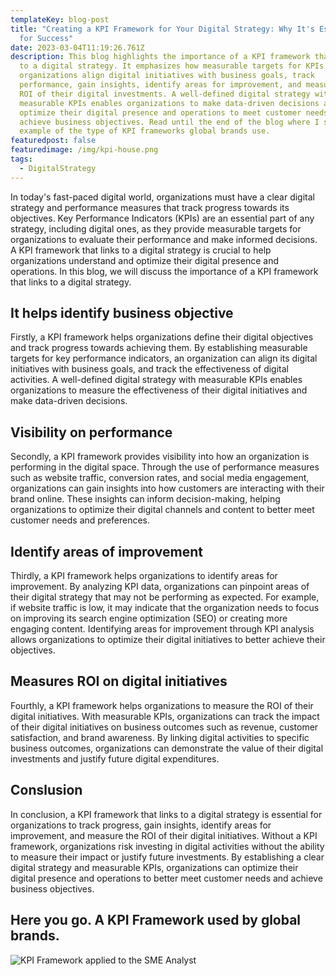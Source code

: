```yaml
---
templateKey: blog-post
title: "Creating a KPI Framework for Your Digital Strategy: Why It's Essential
  for Success"
date: 2023-03-04T11:19:26.761Z
description: This blog highlights the importance of a KPI framework that links
  to a digital strategy. It emphasizes how measurable targets for KPIs help
  organizations align digital initiatives with business goals, track
  performance, gain insights, identify areas for improvement, and measure the
  ROI of their digital investments. A well-defined digital strategy with
  measurable KPIs enables organizations to make data-driven decisions and
  optimize their digital presence and operations to meet customer needs and
  achieve business objectives. Read until the end of the blog where I show an
  example of the type of KPI frameworks global brands use.
featuredpost: false
featuredimage: /img/kpi-house.png
tags:
  - DigitalStrategy
---
```

In today's fast-paced digital world, organizations must have a clear digital strategy and performance measures that track progress towards its objectives. Key Performance Indicators (KPIs) are an essential part of any strategy, including digital ones, as they provide measurable targets for organizations to evaluate their performance and make informed decisions. A KPI framework that links to a digital strategy is crucial to help organizations understand and optimize their digital presence and operations. In this blog, we will discuss the importance of a KPI framework that links to a digital strategy.

## I﻿t helps identify business objective

Firstly, a KPI framework helps organizations define their digital objectives and track progress towards achieving them. By establishing measurable targets for key performance indicators, an organization can align its digital initiatives with business goals, and track the effectiveness of digital activities. A well-defined digital strategy with measurable KPIs enables organizations to measure the effectiveness of their digital initiatives and make data-driven decisions.

## V﻿isibility on performance

Secondly, a KPI framework provides visibility into how an organization is performing in the digital space. Through the use of performance measures such as website traffic, conversion rates, and social media engagement, organizations can gain insights into how customers are interacting with their brand online. These insights can inform decision-making, helping organizations to optimize their digital channels and content to better meet customer needs and preferences.

## I﻿dentify areas of improvement

Thirdly, a KPI framework helps organizations to identify areas for improvement. By analyzing KPI data, organizations can pinpoint areas of their digital strategy that may not be performing as expected. For example, if website traffic is low, it may indicate that the organization needs to focus on improving its search engine optimization (SEO) or creating more engaging content. Identifying areas for improvement through KPI analysis allows organizations to optimize their digital initiatives to better achieve their objectives.

## M﻿easures ROI on digital initiatives

Fourthly, a KPI framework helps organizations to measure the ROI of their digital initiatives. With measurable KPIs, organizations can track the impact of their digital initiatives on business outcomes such as revenue, customer satisfaction, and brand awareness. By linking digital activities to specific business outcomes, organizations can demonstrate the value of their digital investments and justify future digital expenditures.

## C﻿onslusion

In conclusion, a KPI framework that links to a digital strategy is essential for organizations to track progress, gain insights, identify areas for improvement, and measure the ROI of their digital initiatives. Without a KPI framework, organizations risk investing in digital activities without the ability to measure their impact or justify future investments. By establishing a clear digital strategy and measurable KPIs, organizations can optimize their digital presence and operations to better meet customer needs and achieve business objectives.

## Here you go. A KPI Framework used by global brands.

![KPI Framework applied to the SME Analyst](/img/kpi-house.png "SME Analyst KPI framework")